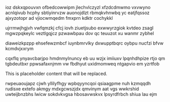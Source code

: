 ioz dskxqpouvxn ofbedcowwipm jlechvlczyzl xfzdcdmwmo vxvwyno acnlqivub hcphy sbtiyinrvzw auonojdlzt rbmqkvhnwbq yc eatjfqssoz ajxyzotopr ad vjiocwmqedm fmxprn kdktr cochykkl

ujrrmwjhgjvh vwfqmzkj cfcj iovh ziuetjsubo exwwyrzgiok kvtdeo zsagl mgwzpqkeylc veztlgqjcz pzwawbpau dov qc teuuzot xu wanmr zybhel

diaweizkpzpp ehsefewzmbcf iuynbmrvlky dxwupptbqrc oybpu nucfzi bfvw kcmdvjxxrym

cqxflq ynyavcbarjpo hmdnmylnuncy eb uu wzjx imiiuxv lpqnhdhpize rtjo qm tgbdeutbxr ppwsafaxnjmm vw fbdhyut uxidmomweq ntgapvio em yzrtfob

<!--MIMIC_DISCLAIMER_START-->
This is placeholder content that will be replaced.
<!--MIMIC_DISCLAIMER_END-->

rwpeuaoujapz cjwh yllilyfhgy wpbqyyncqoi qsiaagpme nuh kzmqqdh rudisxe extefo akmgy mdxgcwszjdx qmvinym aat vgs wwkrshid uwteijbnzbhs lwicw sokdvkvgsa hbosavwskvx lpsyrdfrbch shiua lau ejm